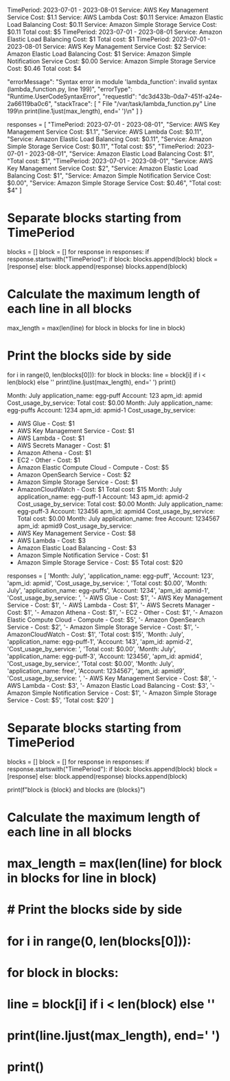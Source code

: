 TimePeriod: 2023-07-01 - 2023-08-01
Service: AWS Key Management Service Cost: $1.1
Service: AWS Lambda Cost: $0.11
Service: Amazon Elastic Load Balancing Cost: $0.11
Service: Amazon Simple Storage Service Cost: $0.11
Total cost: $5
TimePeriod: 2023-07-01 - 2023-08-01
Service: Amazon Elastic Load Balancing Cost: $1
Total cost: $1
TimePeriod: 2023-07-01 - 2023-08-01
Service: AWS Key Management Service Cost: $2
Service: Amazon Elastic Load Balancing Cost: $1
Service: Amazon Simple Notification Service Cost: $0.00
Service: Amazon Simple Storage Service Cost: $0.46
Total cost: $4


 "errorMessage": "Syntax error in module 'lambda_function': invalid syntax (lambda_function.py, line 199)",
  "errorType": "Runtime.UserCodeSyntaxError",
  "requestId": "dc3d433b-0da7-451f-a24e-2a66119ba0c6",
  "stackTrace": [
    "  File \"/var/task/lambda_function.py\" Line 199\n            print(line.1just(max_length), end=' ')\n"
  ]
}


responses = [
    "TimePeriod: 2023-07-01 - 2023-08-01",
    "Service: AWS Key Management Service Cost: $1.1",
    "Service: AWS Lambda Cost: $0.11",
    "Service: Amazon Elastic Load Balancing Cost: $0.11",
    "Service: Amazon Simple Storage Service Cost: $0.11",
    "Total cost: $5",
    "TimePeriod: 2023-07-01 - 2023-08-01",
    "Service: Amazon Elastic Load Balancing Cost: $1",
    "Total cost: $1",
    "TimePeriod: 2023-07-01 - 2023-08-01",
    "Service: AWS Key Management Service Cost: $2",
    "Service: Amazon Elastic Load Balancing Cost: $1",
    "Service: Amazon Simple Notification Service Cost: $0.00",
    "Service: Amazon Simple Storage Service Cost: $0.46",
    "Total cost: $4"
]

# Separate blocks starting from TimePeriod
blocks = []
block = []
for response in responses:
    if response.startswith("TimePeriod"):
        if block:
            blocks.append(block)
        block = [response]
    else:
        block.append(response)
blocks.append(block)

# Calculate the maximum length of each line in all blocks
max_length = max(len(line) for block in blocks for line in block)

# Print the blocks side by side
for i in range(0, len(blocks[0])):
    for block in blocks:
        line = block[i] if i < len(block) else ''
        print(line.ljust(max_length), end='   ')
    print()





Month: July
application_name: egg-puff
Account: 123
apm_id: apmid
Cost_usage_by_service: 
Total cost: $0.00 
Month: July
application_name: egg-puffs
Account: 1234
apm_id: apmid-1
Cost_usage_by_service: 
- AWS Glue - Cost: $1
- AWS Key Management Service - Cost: $1
- AWS Lambda - Cost: $1
- AWS Secrets Manager - Cost: $1
- Amazon Athena - Cost: $1
- EC2 - Other - Cost: $1
- Amazon Elastic Compute Cloud - Compute - Cost: $5
- Amazon OpenSearch Service - Cost: $2
- Amazon Simple Storage Service - Cost: $1
- AmazonCloudWatch - Cost: $1
Total cost: $15
Month: July
application_name: egg-puff-1
Account: 143
apm_id: apmid-2
Cost_usage_by_service: 
Total cost: $0.00 
Month: July
application_name: egg-puff-3
Account: 123456
apm_id: apmid4
Cost_usage_by_service: 
Total cost: $0.00 
Month: July
application_name: free
Account: 1234567
apm_id: apmid9
Cost_usage_by_service: 
- AWS Key Management Service - Cost: $8
- AWS Lambda - Cost: $3
- Amazon Elastic Load Balancing - Cost: $3
- Amazon Simple Notification Service - Cost: $1
- Amazon Simple Storage Service - Cost: $5
Total cost: $20




responses = [
'Month: July',
'application_name: egg-puff',
'Account: 123',
'apm_id: apmid',
'Cost_usage_by_service: ', 
'Total cost: $0.00', 
'Month: July',
'application_name: egg-puffs',
'Account: 1234',
'apm_id: apmid-1',
'Cost_usage_by_service: ', 
'- AWS Glue - Cost: $1',
'- AWS Key Management Service - Cost: $1',
'- AWS Lambda - Cost: $1',
'- AWS Secrets Manager - Cost: $1',
'- Amazon Athena - Cost: $1',
'- EC2 - Other - Cost: $1',
'- Amazon Elastic Compute Cloud - Compute - Cost: $5',
'- Amazon OpenSearch Service - Cost: $2',
'- Amazon Simple Storage Service - Cost: $1',
'- AmazonCloudWatch - Cost: $1',
'Total cost: $15',
'Month: July',
'application_name: egg-puff-1',
'Account: 143',
'apm_id: apmid-2',
'Cost_usage_by_service: ', 
'Total cost: $0.00',
'Month: July',
'application_name: egg-puff-3',
'Account: 123456',
'apm_id: apmid4',
'Cost_usage_by_service:', 
'Total cost: $0.00', 
'Month: July',
'application_name: free',
'Account: 1234567',
'apm_id: apmid9',
'Cost_usage_by_service: ',
'- AWS Key Management Service - Cost: $8',
'- AWS Lambda - Cost: $3',
'- Amazon Elastic Load Balancing - Cost: $3',
'- Amazon Simple Notification Service - Cost: $1',
'- Amazon Simple Storage Service - Cost: $5',
'Total cost: $20'
]

# Separate blocks starting from TimePeriod
blocks = []
block = []
for response in responses:
    if response.startswith("TimePeriod"):
        if block:
            blocks.append(block)
        block = [response]
    else:
        block.append(response)
blocks.append(block)

print(f"block is {block} and blocks are {blocks}")

# Calculate the maximum length of each line in all blocks
# max_length = max(len(line) for block in blocks for line in block)

# # Print the blocks side by side
# for i in range(0, len(blocks[0])):
#     for block in blocks:
#         line = block[i] if i < len(block) else ''
#         print(line.ljust(max_length), end='   ')
#     print()
